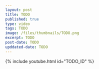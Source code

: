 ```yaml
---
layout: post
title: TODO
published: true
type: video
tags: TODO
image: /files/thumbnails/TODO.png
excerpt: TODO
post-date: TODO
upddated-date: TODO
---
```


{% include youtube.html id="TODO_ID" %}